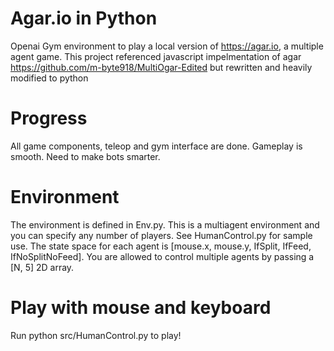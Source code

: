# Agar.io in Python
Openai Gym environment to play a local version of https://agar.io, a multiple agent game. 
This project referenced javascript impelmentation of agar https://github.com/m-byte918/MultiOgar-Edited but rewritten and heavily modified to python

# Progress
All game components, teleop and gym interface are done. Gameplay is smooth. Need to make bots smarter. 

# Environment
The environment is defined in Env.py. This is a multiagent environment and you can specify any number of players. See HumanControl.py for sample use. The state space for each agent is [mouse.x, mouse.y, IfSplit, IfFeed, IfNoSplitNoFeed]. You are allowed to control multiple agents by passing a [N, 5] 2D array. 

# Play with mouse and keyboard
Run python src/HumanControl.py to play!
